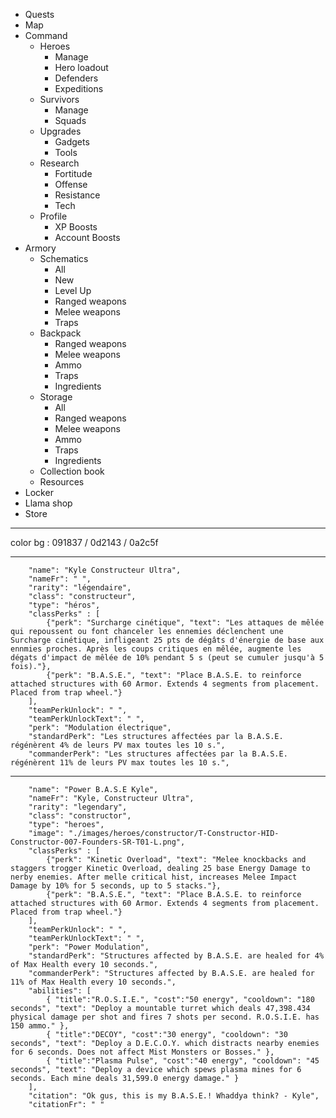 - Quests
- Map
- Command
    - Heroes
        - Manage
        - Hero loadout
        - Defenders
        - Expeditions
    - Survivors
        - Manage
        - Squads
    - Upgrades
        - Gadgets
        - Tools
    - Research
        - Fortitude
        - Offense
        - Resistance
        - Tech
    - Profile
        - XP Boosts
        - Account Boosts
- Armory
    - Schematics
        - All
        - New
        - Level Up
        - Ranged weapons
        - Melee weapons
        - Traps
    - Backpack
        - Ranged weapons
        - Melee weapons
        - Ammo
        - Traps
        - Ingredients
    - Storage
        - All
        - Ranged weapons
        - Melee weapons
        - Ammo
        - Traps
        - Ingredients
    - Collection book
    - Resources
- Locker
- Llama shop
- Store

---

color bg : 091837 / 0d2143 / 0a2c5f

---

        "name": "Kyle Constructeur Ultra",
        "nameFr": " ",
        "rarity": "légendaire",
        "class": "constructeur",
        "type": "héros",
        "classPerks" : [
            {"perk": "Surcharge cinétique", "text": "Les attaques de mêlée qui repoussent ou font chanceler les ennemies déclenchent une Surcharge cinétique, infligeant 25 pts de dégâts d'énergie de base aux ennmies proches. Après les coups critiques en mêlée, augmente les dégats d'impact de mêlée de 10% pendant 5 s (peut se cumuler jusqu'à 5 fois)."}, 
            {"perk": "B.A.S.E.", "text": "Place B.A.S.E. to reinforce attached structures with 60 Armor. Extends 4 segments from placement. Placed from trap wheel."}
        ],
        "teamPerkUnlock": " ",
        "teamPerkUnlockText": " ",
        "perk": "Modulation électrique",
        "standardPerk": "Les structures affectées par la B.A.S.E. régénèrent 4% de leurs PV max toutes les 10 s.",
        "commanderPerk": "Les structures affectées par la B.A.S.E. régénèrent 11% de leurs PV max toutes les 10 s.",

---

        "name": "Power B.A.S.E Kyle",
        "nameFr": "Kyle, Constructeur Ultra",
        "rarity": "legendary",
        "class": "constructor",
        "type": "heroes",
        "image": "./images/heroes/constructor/T-Constructor-HID-Constructor-007-Founders-SR-T01-L.png",
        "classPerks" : [
            {"perk": "Kinetic Overload", "text": "Melee knockbacks and staggers trogger Kinetic Overload, dealing 25 base Energy Damage to nerby enemies. After melle critical hist, increases Melee Impact Damage by 10% for 5 seconds, up to 5 stacks."}, 
            {"perk": "B.A.S.E.", "text": "Place B.A.S.E. to reinforce attached structures with 60 Armor. Extends 4 segments from placement. Placed from trap wheel."}
        ],
        "teamPerkUnlock": " ",
        "teamPerkUnlockText": " ",
        "perk": "Power Modulation",
        "standardPerk": "Structures affected by B.A.S.E. are healed for 4% of Max Health every 10 seconds.",
        "commanderPerk": "Structures affected by B.A.S.E. are healed for 11% of Max Health every 10 seconds.",
        "abilities": [
            { "title":"R.O.S.I.E.", "cost":"50 energy", "cooldown": "180 seconds", "text": "Deploy a mountable turret which deals 47,398.434 physical damage per shot and fires 7 shots per second. R.O.S.I.E. has 150 ammo." },
            { "title":"DECOY", "cost":"30 energy", "cooldown": "30 seconds", "text": "Deploy a D.E.C.O.Y. which distracts nearby enemies for 6 seconds. Does not affect Mist Monsters or Bosses." },
            { "title":"Plasma Pulse", "cost":"40 energy", "cooldown": "45 seconds", "text": "Deploy a device which spews plasma mines for 6 seconds. Each mine deals 31,599.0 energy damage." }
        ],
        "citation": "Ok gus, this is my B.A.S.E.! Whaddya think? - Kyle",
        "citationFr": " "